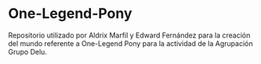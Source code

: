 # One-Legend-Pony
Repositorio utilizado por Aldrix Marfil y Edward Fernández para la creación del mundo referente a One-Legend Pony para la actividad de la Agrupación Grupo Delu.
